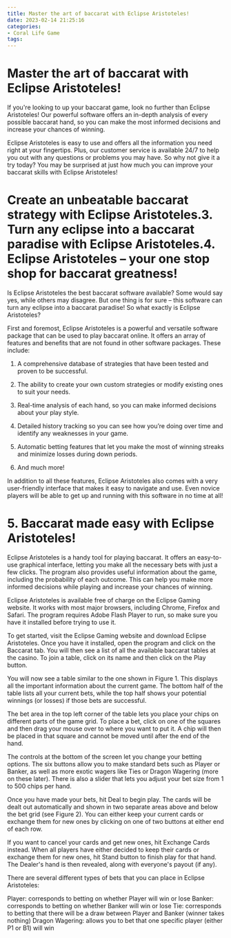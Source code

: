 ```yaml
---
title: Master the art of baccarat with Eclipse Aristoteles!
date: 2023-02-14 21:25:16
categories:
- Coral Life Game
tags:
---
```



#  Master the art of baccarat with Eclipse Aristoteles!

If you're looking to up your baccarat game, look no further than Eclipse Aristoteles! Our powerful software offers an in-depth analysis of every possible baccarat hand, so you can make the most informed decisions and increase your chances of winning.

Eclipse Aristoteles is easy to use and offers all the information you need right at your fingertips. Plus, our customer service is available 24/7 to help you out with any questions or problems you may have. So why not give it a try today? You may be surprised at just how much you can improve your baccarat skills with Eclipse Aristoteles!

#  Create an unbeatable baccarat strategy with Eclipse Aristoteles.3. Turn any eclipse into a baccarat paradise with Eclipse Aristoteles.4. Eclipse Aristoteles – your one stop shop for baccarat greatness!

Is Eclipse Aristoteles the best baccarat software available? Some would say yes, while others may disagree. But one thing is for sure – this software can turn any eclipse into a baccarat paradise! So what exactly is Eclipse Aristoteles?

First and foremost, Eclipse Aristoteles is a powerful and versatile software package that can be used to play baccarat online. It offers an array of features and benefits that are not found in other software packages. These include:

1. A comprehensive database of strategies that have been tested and proven to be successful.

2. The ability to create your own custom strategies or modify existing ones to suit your needs.

3. Real-time analysis of each hand, so you can make informed decisions about your play style.

4. Detailed history tracking so you can see how you’re doing over time and identify any weaknesses in your game.

5. Automatic betting features that let you make the most of winning streaks and minimize losses during down periods.

6. And much more!

In addition to all these features, Eclipse Aristoteles also comes with a very user-friendly interface that makes it easy to navigate and use. Even novice players will be able to get up and running with this software in no time at all!

# 5. Baccarat made easy with Eclipse Aristoteles!

Eclipse Aristoteles is a handy tool for playing baccarat. It offers an easy-to-use graphical interface, letting you make all the necessary bets with just a few clicks. The program also provides useful information about the game, including the probability of each outcome. This can help you make more informed decisions while playing and increase your chances of winning.

Eclipse Aristoteles is available free of charge on the Eclipse Gaming website. It works with most major browsers, including Chrome, Firefox and Safari. The program requires Adobe Flash Player to run, so make sure you have it installed before trying to use it.

To get started, visit the Eclipse Gaming website and download Eclipse Aristoteles. Once you have it installed, open the program and click on the Baccarat tab. You will then see a list of all the available baccarat tables at the casino. To join a table, click on its name and then click on the Play button.

You will now see a table similar to the one shown in Figure 1. This displays all the important information about the current game. The bottom half of the table lists all your current bets, while the top half shows your potential winnings (or losses) if those bets are successful.

    


 

 

 
The bet area in the top left corner of the table lets you place your chips on different parts of the game grid. To place a bet, click on one of the squares and then drag your mouse over to where you want to put it. A chip will then be placed in that square and cannot be moved until after the end of the hand.

The controls at the bottom of the screen let you change your betting options. The six buttons allow you to make standard bets such as Player or Banker, as well as more exotic wagers like Ties or Dragon Wagering (more on these later). There is also a slider that lets you adjust your bet size from 1 to 500 chips per hand.

Once you have made your bets, hit Deal to begin play. The cards will be dealt out automatically and shown in two separate areas above and below the bet grid (see Figure 2). You can either keep your current cards or exchange them for new ones by clicking on one of two buttons at either end of each row.

   



 

 If you want to cancel your cards and get new ones, hit Exchange Cards instead. When all players have either decided to keep their cards or exchange them for new ones, hit Stand button to finish play for that hand. The Dealer's hand is then revealed, along with everyone's payout (if any).

There are several different types of bets that you can place in Eclipse Aristoteles:

Player: corresponds to betting on whether Player will win or lose
Banker: corresponds to betting on whether Banker will win or lose  Tie: corresponds to betting that there will be a draw between Player and Banker (winner takes nothing) Dragon Wagering: allows you to bet that one specific player (either P1 or B1) will win